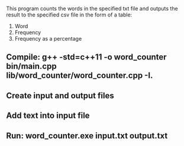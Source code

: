 This program counts the words in the specified txt file and outputs the result to the specified csv file in the form of a table:
1) Word
2) Frequency
3) Frequency as a percentage

## Compile: g++ -std=c++11 -o word_counter bin/main.cpp lib/word_counter/word_counter.cpp -I.
## Create input and output files
## Add text into input file
## Run: word_counter.exe input.txt output.txt
